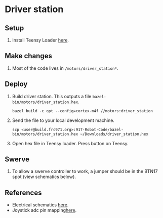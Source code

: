 # Driver station
## Setup
1. Install Teensy Loader [here](https://www.pjrc.com/teensy/loader_mac.html).

## Make changes
1. Most of the code lives in `/motors/driver_station*`.

## Deploy
1. Build driver station. This outputs a file `bazel-bin/motors/driver_station.hex`.
    ```shell
    bazel build -c opt --config=cortex-m4f //motors:driver_station
    ```

2. Send the file to your local development machine.
    ```shell
    scp <user@build.frc971.org>:917-Robot-Code/bazel-bin/motors/driver_station.hex ~/Downloads/driver_station.hex
    ```

3. Open hex file in Teensy loader. Press button on Teensy.

## Swerve
1. To allow a swerve controller to work, a jumper should be in the BTN17 spot (view schematics below).

## References
- Electrical schematics [here](https://github.com/frc971/electrical/blob/main/robots/2023/driver-station/DriverStation-8Apr2023.pdf).
- Joystick adc pin mapping[here](https://github.com/frc971/electrical/blob/main/robots/2025/Driver%20Station/Harness%20Drawings/TX16S-Joystick-Input.png).
